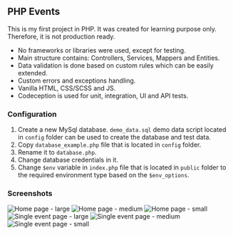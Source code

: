 ## PHP Events

This is my first project in PHP. It was created for learning purpose only. Therefore, it is not production ready.

* No frameworks or libraries were used, except for testing.
* Main structure contains: Controllers, Services, Mappers and Entities.
* Data validation is done based on custom rules which can be easily extended.
* Custom errors and exceptions handling.
* Vanilla HTML, CSS/SCSS and JS.
* Codeception is used for unit, integration, UI and API tests.

### Configuration
1. Create a new MySql database. `demo_data.sql` demo data script located in `config` folder can be used to create the database and test data.
1. Copy `database_example.php` file that is located in `config` folder.
1. Rename it to `database.php`.
1. Change database credentials in it.
1. Change `$env` variable in `index.php` file that is located in `public` folder to the required environment type based on the `$env_options`.

### Screenshots
![Home page - large](preview_01_large.png "Home page - large]")
![Home page - medium](preview_01_medium.png "Home page - medium]")
![Home page - small](preview_01_small.png "Home page - small]")
![Single event page - large](preview_02_large.png "Single event page - large]")
![Single event page - medium](preview_02_medium.png "Single event page - medium]")
![Single event page - small](preview_02_small.png "Single event page - small]")